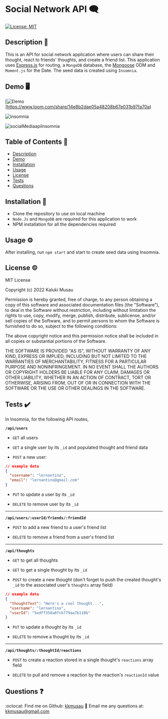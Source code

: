 # Social Network API :left_speech_bubble:
[![License: MIT](https://img.shields.io/badge/License-MIT-yellow.svg)](https://opensource.org/licenses/MIT)

## Description :pencil:
This is an API for social network application where users can share their thought, react to friends' thoughts, 
and create a friend list. This application uses [Express.js](https://www.npmjs.com/package/express) for routing, a `MongoDB` database, the [Mongoose](https://www.npmjs.com/package/mongoose) ODM and `Moment.js` for the Date. The seed data is created using `Insomnia`.

## Demo :desktop_computer:

[![Demo](https://cdn.loom.com/sessions/thumbnails/14e8b2dae05a48208b67e031b97fa70a-with-play.gif)]https://www.loom.com/share/14e8b2dae05a48208b67e031b97fa70a)

![insomnia](https://user-images.githubusercontent.com/101844445/184450430-5b607963-8766-44e2-a786-3b2f584ba3fd.JPG)

![socialMediaapiInsomnia](https://user-images.githubusercontent.com/101844445/184450254-ffbff4c6-ae2f-4780-b811-5e521fafdfc3.JPG)


## Table of Contents :open_book:
- [Description](#description-pencil)
- [Demo](#demo-desktop_computer)
- [Installation](#installation-electricplug)
- [Usage](#usage-gear)
- [License](#license-copyright)
- [Tests](#tests-heavy_check_mark)
- [Questions](#questions-question)

## Installation :electric_plug:
* Clone the repository to use on local machine
* `Node.Js` and `MongoDB` are required for this application to work
* NPM installation for all the dependencies required


## Usage :gear:

After installing, run `npm start` and start to create seed data using Insomnia.

## License :copyright:
MIT License

Copyright (c) 2022 Kaluki Musau

Permission is hereby granted, free of charge, to any person obtaining a copy
of this software and associated documentation files (the "Software"), to deal
in the Software without restriction, including without limitation the rights
to use, copy, modify, merge, publish, distribute, sublicense, and/or sell
copies of the Software, and to permit persons to whom the Software is
furnished to do so, subject to the following conditions:

The above copyright notice and this permission notice shall be included in all
copies or substantial portions of the Software.

THE SOFTWARE IS PROVIDED "AS IS", WITHOUT WARRANTY OF ANY KIND, EXPRESS OR
IMPLIED, INCLUDING BUT NOT LIMITED TO THE WARRANTIES OF MERCHANTABILITY,
FITNESS FOR A PARTICULAR PURPOSE AND NONINFRINGEMENT. IN NO EVENT SHALL THE
AUTHORS OR COPYRIGHT HOLDERS BE LIABLE FOR ANY CLAIM, DAMAGES OR OTHER
LIABILITY, WHETHER IN AN ACTION OF CONTRACT, TORT OR OTHERWISE, ARISING FROM,
OUT OF OR IN CONNECTION WITH THE SOFTWARE OR THE USE OR OTHER DEALINGS IN THE
SOFTWARE.

## Tests :heavy_check_mark:
In Insomnia, for the following API routes,

**`/api/users`**

* `GET` all users

* `GET` a single user by its `_id` and populated thought and friend data

* `POST` a new user:

```json
// example data
{
  "username": "lernantino",
  "email": "lernantino@gmail.com"
}
```

* `PUT` to update a user by its `_id`

* `DELETE` to remove user by its `_id`

---

**`/api/users/:userId/friends/:friendId`**

* `POST` to add a new friend to a user's friend list

* `DELETE` to remove a friend from a user's friend list

---

**`/api/thoughts`**

* `GET` to get all thoughts

* `GET` to get a single thought by its `_id`

* `POST` to create a new thought (don't forget to push the created thought's `_id` to the associated user's `thoughts` array field)

```json
// example data
{
  "thoughtText": "Here's a cool thought...",
  "username": "lernantino",
  "userId": "5edff358a0fcb779aa7b118b"
}
```

* `PUT` to update a thought by its `_id`

* `DELETE` to remove a thought by its `_id`

---

**`/api/thoughts/:thoughtId/reactions`**

* `POST` to create a reaction stored in a single thought's `reactions` array field

* `DELETE` to pull and remove a reaction by the reaction's `reactionId` value



## Questions :question:
:octocat: Find me on Github: [kkmusau](https://github.com/kkmusau)
:e-mail: Email me any questions at: kkmusau@gmail.com


